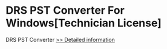 # DRS PST Converter For Windows[Technician License]
DRS PST Converter
[>> Detailed information](https://secure.shareit.com/shareit/product.html?productid=301004333&affiliateid=200057808)